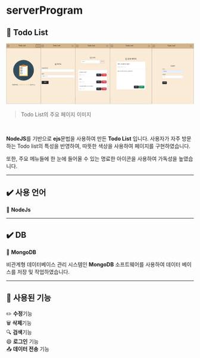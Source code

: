 # serverProgram


## :memo: Todo List
![주요 페이지 이미지](./nodejs_todolist.png)
> Todo List의 주요 페이지 이미지
<br>

**NodeJS**를 기반으로 **ejs**문법을 사용하여 만든 **Todo List** 입니다.
사용자가 자주 방문하는 Todo list의 특성을 반영하여, 따뜻한 색상을 사용하여 페이지를 구현하였습니다.

또한, 주요 메뉴들에 한 눈에 들어올 수 있는 명료한 아이콘을 사용하여 가독성을 높였습니다.

---
## :heavy_check_mark: 사용 언어
:small_blue_diamond: **NodeJs**

---

## :heavy_check_mark: DB
:small_blue_diamond: **MongoDB**

비관계형 데이터베이스 관리 시스템인 **MongoDB** 소프트웨어를 사용하여 데이터 베이스를 저장 및 작업하였습니다.

---
## :pushpin: 사용된 기능
:pencil2: **수정**기능
<br>
:wastebasket: **삭제**기능
<br>
:mag: **검색**기능
<br>
:smile: **로그인** 기능
<br>
:outbox_tray: **데이터 전송** 기능
